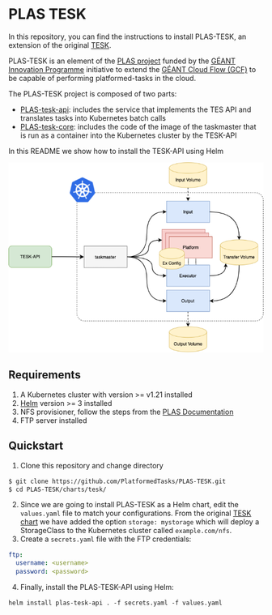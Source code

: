 # PLAS TESK

In this repository, you can find the instructions to install PLAS-TESK, an extension of the original [TESK](https://github.com/elixir-cloud-aai/TESK).

PLAS-TESK is an element of the [PLAS project](https://github.com/PlatformedTasks/Documentation) funded by the [GÉANT Innovation Programme](https://community.geant.org/community-programme-portfolio/innovation-programme/) initiative to extend the [GÉANT Cloud Flow (GCF)](https://clouds.geant.org/community-cloud/) to be capable of performing platformed-tasks in the cloud.

The PLAS-TESK project is composed of two parts:
* [PLAS-tesk-api](https://github.com/PlatformedTasks/PLAS-tesk-api): includes the service that implements the TES API and translates tasks into Kubernetes batch calls
* [PLAS-tesk-core](https://github.com/PlatformedTasks/PLAS-tesk-core): includes the code of the image of the taskmaster that is run as a container into the Kubernetes cluster by the TESK-API

In this README we show how to install the TESK-API using Helm

![PLAS extension](src/tesk-plas.png)

## Requirements
1. A Kubernetes cluster with version >= v1.21 installed
2. [Helm](https://helm.sh/docs/intro/install/) version >= 3 installed
3. NFS provisioner, follow the steps from the [PLAS Documentation](https://github.com/PlatformedTasks/Documentation/blob/main/configure_plas_testbed.md)
4. FTP server installed 
   
## Quickstart
1. Clone this repository and change directory

```console
$ git clone https://github.com/PlatformedTasks/PLAS-TESK.git
$ cd PLAS-TESK/charts/tesk/
```

2. Since we are going to install PLAS-TESK as a Helm chart, edit the `values.yaml` file to match your configurations. 
From the original [TESK chart](https://github.com/elixir-cloud-aai/TESK) we have added the option `storage: mystorage` which will deploy a StorageClass to the Kubernetes cluster called `example.com/nfs`.
3. Create a `secrets.yaml`  file with the FTP credentials:

```yaml
ftp:
  username: <username>
  password: <password>
```

4. Finally, install the PLAS-TESK-API using Helm:

```console
helm install plas-tesk-api . -f secrets.yaml -f values.yaml
```